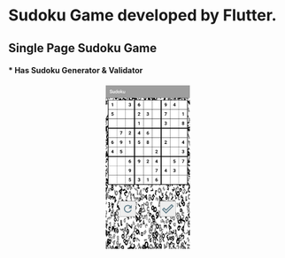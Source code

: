 # Sudoku Game developed by Flutter.

## Single Page Sudoku Game

#### * Has Sudoku Generator & Validator

<p align="center">
  <img src="https://github.com/frkn2076/Sudoku/blob/master/assets/sudoku.jpg" width="30%" height="30%">
</p>
